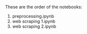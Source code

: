 These are the order of the notebooks:
1. preprocessing.ipynb
2. web scraping 1.ipynb
3. web scraping 2.ipynb

